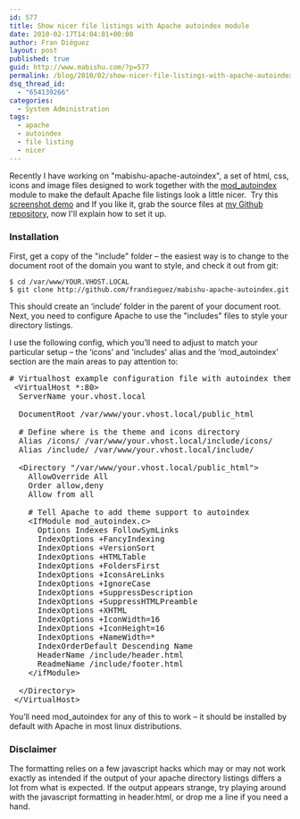 ```yaml
---
id: 577
title: Show nicer file listings with Apache autoindex module
date: 2010-02-17T14:04:01+00:00
author: Fran Diéguez
layout: post
published: true
guid: http://www.mabishu.com/?p=577
permalink: /blog/2010/02/show-nicer-file-listings-with-apache-autoindex-module/
dsq_thread_id:
  - "654139266"
categories:
  - System Administration
tags:
  - apache
  - autoindex
  - file listing
  - nicer
---
```

Recently I have working on "mabishu-apache-autoindex", a set of html, css, icons and image files designed to work together with the <a href="http://httpd.apache.org/docs/2.0/mod/mod_autoindex.html">mod_autoindex</a> module to make the default Apache file listings look a little nicer.  Try this <a title="Screenshot demo of mabishu apache autoindex theme" href="http://img715.yfrog.com/img715/3013/capturadepantalla.png">screenshot demo</a> and If you like it, grab the source files at <a href="http://github.com/frandieguez/mabishu-apache-autoindex">my Github repository</a>, now I'll explain how to set it up.
<h3>Installation</h3>
First, get a copy of the "include" folder – the easiest way is to change to the document root of the domain you want to style, and check it out from git:
<pre><code>$ cd /var/www/YOUR.VHOST.LOCAL
$ git clone http://github.com/frandieguez/mabishu-apache-autoindex.git
</code></pre>
This should create an ‘include’ folder in the parent of your document root. Next, you need to configure Apache to use the "includes" files to style your directory listings.

I use the following config, which you’ll need to adjust to match your particular setup – the ‘icons’ and 'includes' alias and the ‘mod_autoindex’ section are the main areas to pay attention to:
<pre># Virtualhost example configuration file with autoindex theme support
 &lt;VirtualHost *:80>
  ServerName your.vhost.local

  DocumentRoot /var/www/your.vhost.local/public_html

  # Define where is the theme and icons directory
  Alias /icons/ /var/www/your.vhost.local/include/icons/
  Alias /include/ /var/www/your.vhost.local/include/

  &lt;Directory "/var/www/your.vhost.local/public_html">
    AllowOverride All
    Order allow,deny
    Allow from all

    # Tell Apache to add theme support to autoindex
    &lt;IfModule mod_autoindex.c>
      Options Indexes FollowSymLinks
      IndexOptions +FancyIndexing
      IndexOptions +VersionSort
      IndexOptions +HTMLTable
      IndexOptions +FoldersFirst
      IndexOptions +IconsAreLinks
      IndexOptions +IgnoreCase
      IndexOptions +SuppressDescription
      IndexOptions +SuppressHTMLPreamble
      IndexOptions +XHTML
      IndexOptions +IconWidth=16
      IndexOptions +IconHeight=16
      IndexOptions +NameWidth=*
      IndexOrderDefault Descending Name
      HeaderName /include/header.html
      ReadmeName /include/footer.html
    &lt;/ifModule>

  &lt;/Directory>
 &lt;/VirtualHost></pre>
You’ll need mod_autoindex for any of this to work – it should be installed by default with Apache in most linux distributions.
<h3>Disclaimer</h3>
The formatting relies on a few javascript hacks which may or may not work exactly as intended if the output of your apache directory listings differs a lot from what is expected. If the output appears strange, try playing around with the javascript formatting in header.html, or drop me a line if you need a hand.
